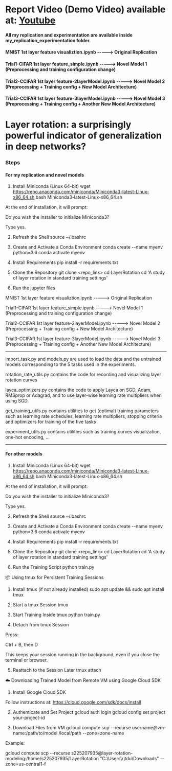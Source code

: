 # Report Video (Demo Video) available at: [Youtube](www.facebook.com)

#### All my replication and experimentation are available inside my_replication_experimentation folder.

#### MNIST 1st layer feature visualiztion.ipynb  -----> Original Replication 

#### Trial1-CIFAR 1st layer feature_simple.ipynb -----> Novel Model 1 (Preprocessing and training configuration change)

#### Trial2-CCIFAR 1st layer feature-2layerModel.ipynb -----> Novel Model 2 (Preprocessing + Training config + New Model Architecture)

#### Trial3-CCIFAR 1st layer feature-3layerModel.ipynb -----> Novel Model 3 (Preprocessing + Training config + Another New Model Architecture)

# Layer rotation: a surprisingly powerful indicator of generalization in deep networks?
### Steps 
#### For my replication and novel models
1. Install Miniconda (Linux 64-bit)
wget https://repo.anaconda.com/miniconda/Miniconda3-latest-Linux-x86_64.sh
bash Miniconda3-latest-Linux-x86_64.sh


At the end of installation, it will prompt:

Do you wish the installer to initialize Miniconda3?

Type yes.

2. Refresh the Shell
source ~/.bashrc

3. Create and Activate a Conda Environment
conda create --name myenv python=3.6
conda activate myenv

4. Install Requirements
pip install -r requirements.txt

5. Clone the Repository
git clone <repo_link>
cd LayerRotation
cd 'A study of layer rotation in standard training settings'

6. Run the jupyter files

MNIST 1st layer feature visualiztion.ipynb  -----> Original Replication 

Trial1-CIFAR 1st layer feature_simple.ipynb -----> Novel Model 1 (Preprocessing and training configuration change)

Trial2-CCIFAR 1st layer feature-2layerModel.ipynb -----> Novel Model 2 (Preprocessing + Training config + New Model Architecture)

Trial3-CCIFAR 1st layer feature-3layerModel.ipynb -----> Novel Model 3 (Preprocessing + Training config + Another New Model Architecture)

------------------------------------------------------------------------------------------------------------

import_task.py and models.py are used to load the data and the untrained models corresponding to the 5 tasks used in the experiments.

rotation_rate_utils.py contains the code for recording and visualizing layer rotation curves

layca_optimizers.py contains the code to apply Layca on SGD, Adam, RMSprop or Adagrad, and to use layer-wise learning rate multipliers when using SGD.

get_training_utils.py contains utilities to get (optimal) training parameters such as learning rate schedules, learning rate multipliers, stopping criteria and optimizers for training of the five tasks

experiment_utils.py contains utilities such as training curves visualization, one-hot encoding, ...

----------------------------------------------------------------------------------------------------------

#### For other models
1. Install Miniconda (Linux 64-bit)
wget https://repo.anaconda.com/miniconda/Miniconda3-latest-Linux-x86_64.sh
bash Miniconda3-latest-Linux-x86_64.sh


At the end of installation, it will prompt:

Do you wish the installer to initialize Miniconda3?

Type yes.

2. Refresh the Shell
source ~/.bashrc

3. Create and Activate a Conda Environment
conda create --name myenv python=3.6
conda activate myenv

4. Install Requirements
pip install -r requirements.txt

5. Clone the Repository
git clone <repo_link>
cd LayerRotation
cd 'A study of layer rotation in standard training settings'

6. Run the Training Script
python train.py

📦 Using tmux for Persistent Training Sessions
1. Install tmux (if not already installed)
sudo apt update && sudo apt install tmux

2. Start a tmux Session
tmux

3. Start Training Inside tmux
python train.py

4. Detach from tmux Session

Press:

Ctrl + B, then D


This keeps your session running in the background, even if you close the terminal or browser.

5. Reattach to the Session Later
tmux attach

☁️ Downloading Trained Model from Remote VM using Google Cloud SDK
1. Install Google Cloud SDK

Follow instructions at: https://cloud.google.com/sdk/docs/install

2. Authenticate and Set Project
gcloud auth login
gcloud config set project your-project-id

3. Download Files from VM
gcloud compute scp --recurse username@vm-name:/path/to/model /local/path --zone=zone-name


Example:

gcloud compute scp --recurse s225207935@layer-rotation-modeling:/home/s225207935/LayerRotation "C:\Users\rjtdu\Downloads" --zone=us-central1-f
